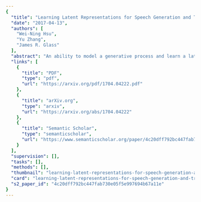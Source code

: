 ```yaml
---
{
  "title": "Learning Latent Representations for Speech Generation and Transformation",
  "date": "2017-04-13",
  "authors": [
    "Wei-Ning Hsu",
    "Yu Zhang",
    "James R. Glass"
  ],
  "abstract": "An ability to model a generative process and learn a latent representation for speech in an unsupervised fashion will be crucial to process vast quantities of unlabelled speech data. Recently, deep probabilistic generative models such as Variational Autoencoders (VAEs) have achieved tremendous success in modeling natural images. In this paper, we apply a convolutional VAE to model the generative process of natural speech. We derive latent space arithmetic operations to disentangle learned latent representations. We demonstrate the capability of our model to modify the phonetic content or the speaker identity for speech segments using the derived operations, without the need for parallel supervisory data.",
  "links": [
    {
      "title": "PDF",
      "type": "pdf",
      "url": "https://arxiv.org/pdf/1704.04222.pdf"
    },
    {
      "title": "arXiv.org",
      "type": "arxiv",
      "url": "https://arxiv.org/abs/1704.04222"
    },
    {
      "title": "Semantic Scholar",
      "type": "semanticscholar",
      "url": "https://www.semanticscholar.org/paper/4c20dff792bc447fab730e05f5e997694b67a11e"
    }
  ],
  "supervision": [],
  "tasks": [],
  "methods": [],
  "thumbnail": "learning-latent-representations-for-speech-generation-and-transformation-thumb.jpg",
  "card": "learning-latent-representations-for-speech-generation-and-transformation-card.jpg",
  "s2_paper_id": "4c20dff792bc447fab730e05f5e997694b67a11e"
}
---
```


